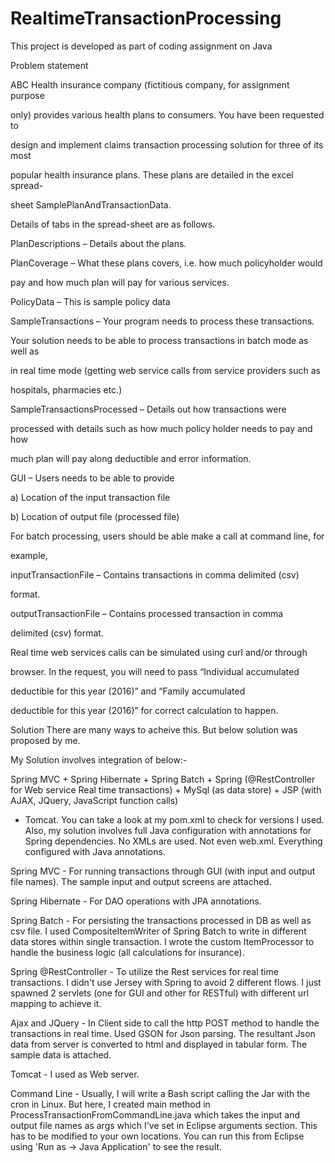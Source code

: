 # RealtimeTransactionProcessing
This project is developed as part of coding assignment on Java

Problem statement

ABC Health insurance company (fictitious company, for assignment purpose

only) provides various health plans to consumers. You have been requested to

design and implement claims transaction processing solution for three of its most

popular health insurance plans. These plans are detailed in the excel spread-

sheet SamplePlanAndTransactionData.

Details of tabs in the spread-sheet are as follows.

PlanDescriptions – Details about the plans.

PlanCoverage – What these plans covers, i.e. how much policyholder would

pay and how much plan will pay for various services.

PolicyData – This is sample policy data

SampleTransactions – Your program needs to process these transactions.

Your solution needs to be able to process transactions in batch mode as well as

in real time mode (getting web service calls from service providers such as

hospitals, pharmacies etc.)

SampleTransactionsProcessed – Details out how transactions were

processed with details such as how much policy holder needs to pay and how

much plan will pay along deductible and error information.

GUI – Users needs to be able to provide

a) Location of the input transaction file

b) Location of output file (processed file)

For batch processing, users should be able make a call at command line, for

example,

<nameOfTheService> <inputTransactionFile> <outputTransactionFile>

inputTransactionFile – Contains transactions in comma delimited (csv)

format.

outputTransactionFile – Contains processed transaction in comma

delimited (csv) format.

Real time web services calls can be simulated using curl and/or through

browser. In the request, you will need to pass “Individual accumulated

deductible for this year (2016)” and “Family accumulated

deductible for this year (2016)” for correct calculation to happen.

Solution
There are many ways to acheive this. But below solution was proposed by me.

My Solution involves integration of below:-

Spring MVC + Spring Hibernate + Spring Batch + Spring (@RestController for Web service Real time transactions) + MySql (as data store) + JSP (with AJAX, JQuery, JavaScript function calls) 
+ Tomcat. You can take a look at my pom.xml to check for versions I used. Also, my solution involves full 
Java configuration with annotations for Spring dependencies. No XMLs are used. Not even web.xml. 
Everything configured with Java annotations.

Spring MVC - For running transactions through GUI (with input and output file names). The sample input and output screens are attached.

Spring Hibernate - For DAO operations with JPA annotations.

Spring Batch - For persisting the transactions processed in DB as well as csv file. 
I used CompositeItemWriter of Spring Batch to write in different data stores within single transaction.
I wrote the custom ItemProcessor to handle the business logic (all calculations for insurance).

Spring @RestController - To utilize the Rest services for real time transactions. 
I didn't use Jersey with Spring to avoid 2 different flows.
I just spawned 2 servlets (one for GUI and other for RESTful) with different url mapping to achieve it. 

Ajax and JQuery - In Client side to call the http POST method to handle the transactions in real time. 
Used GSON for Json parsing. The resultant Json data from server is converted to html and displayed in tabular form. 
The sample data is attached.

Tomcat - I used as Web server.

Command Line - Usually, I will write a Bash script calling the Jar with the cron in Linux. 
But here, I created main method in ProcessTransactionFromCommandLine.java which takes the input and output file names 
as args which I've set in Eclipse arguments section. This has to be modified to your own locations.
You can run this from Eclipse using 'Run as -> Java Application' to see the result. 


